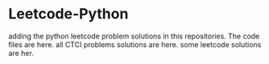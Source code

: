 # Leetcode-Python
adding the python leetcode problem solutions in this repositories. 
The code files are here.
all CTCI problems solutions are here.
some leetcode solutions are her.
































































































































































































































































































































































































































































































































